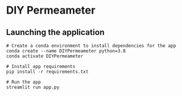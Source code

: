 # DIY Permeameter

## Launching the application
```
# Create a conda environment to install dependencies for the app
conda create --name DIYPermeameter python=3.8
conda activate DIYPermeameter

# Install app requirements
pip install -r requirements.txt

# Run the app
streamlit run app.py
